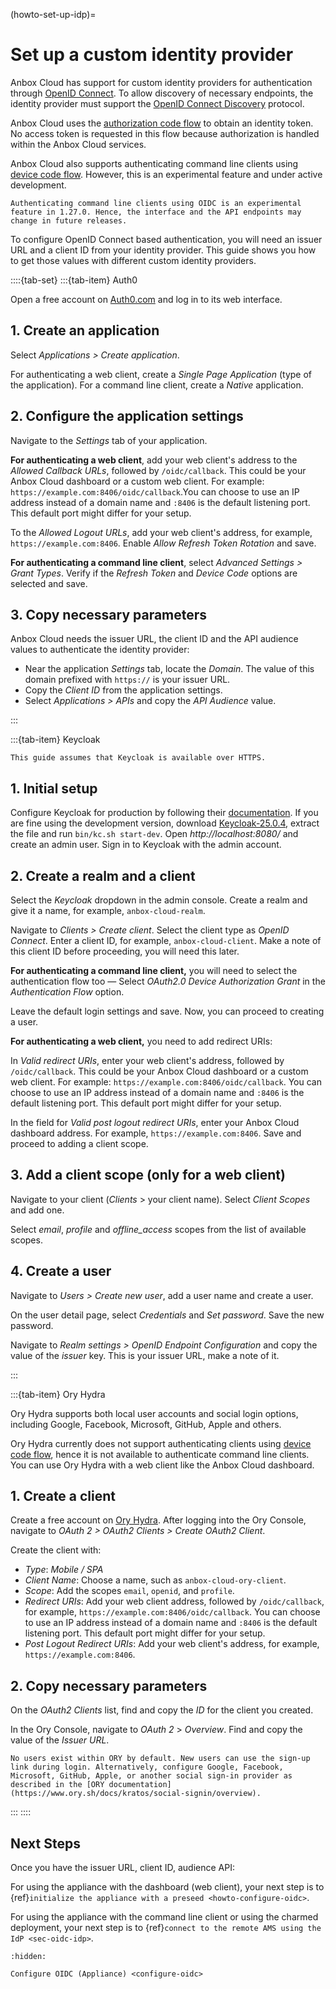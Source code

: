 (howto-set-up-idp)=
# Set up a custom identity provider

Anbox Cloud has support for custom identity providers for authentication through [OpenID Connect](https://openid.net/developers/discover-openid-and-openid-connect/). To allow discovery of necessary endpoints, the identity provider must support the [OpenID Connect Discovery](https://openid.net/specs/openid-connect-discovery-1_0.html) protocol.

Anbox Cloud uses the [authorization code flow](https://openid.net/specs/openid-connect-core-1_0.html#CodeFlowAuth) to obtain an identity token. No access token is requested in this flow because authorization is handled within the Anbox Cloud services.

Anbox Cloud also supports authenticating command line clients using [device code flow](https://www.rfc-editor.org/rfc/rfc8628). However, this is an experimental feature and under active development.

```{important}
Authenticating command line clients using OIDC is an experimental feature in 1.27.0. Hence, the interface and the API endpoints may change in future releases.
```

To configure OpenID Connect based authentication, you will need an issuer URL and a client ID from your identity provider. This guide shows you how to get those values with different custom identity providers.

::::{tab-set}
:::{tab-item} Auth0

Open a free account on [Auth0.com](https://auth0.com/) and log in to its web interface.

## 1. Create an application

Select *Applications > Create application*.

For authenticating a web client, create a *Single Page Application* (type of the application). For a command line client, create a *Native* application.

## 2. Configure the application settings

Navigate to the *Settings* tab of your application.

**For authenticating a web client**, add your web client's address to the *Allowed Callback URLs*, followed by `/oidc/callback`. This could be your Anbox Cloud dashboard or a custom web client. For example: `https://example.com:8406/oidc/callback`.You can choose to use an IP address instead of a domain name and `:8406` is the default listening port. This default port might differ for your setup.

To the *Allowed Logout URLs*, add your web client's address, for example, `https://example.com:8406`. Enable *Allow Refresh Token Rotation* and save.

**For authenticating a command line client**, select *Advanced Settings > Grant Types*. Verify if the *Refresh Token* and *Device Code* options are selected and save.

## 3. Copy necessary parameters

Anbox Cloud needs the issuer URL, the client ID and the API audience values to authenticate the identity provider:

- Near the application *Settings* tab, locate the *Domain*. The value of this domain prefixed with `https://` is your issuer URL.
- Copy the *Client ID* from the application settings.
- Select *Applications > APIs* and copy the *API Audience* value.

:::

:::{tab-item} Keycloak

```{note}
This guide assumes that Keycloak is available over HTTPS.
```
## 1. Initial setup
Configure Keycloak for production by following their [documentation](https://www.keycloak.org/server/configuration-production). If you are fine using the development version, download [Keycloak-25.0.4](https://github.com/keycloak/keycloak/releases/download/25.0.4/keycloak-25.0.4.zip), extract the file and run `bin/kc.sh start-dev`. Open *http://localhost:8080/* and create an admin user. Sign in to Keycloak with the admin account.

## 2. Create a realm and a client

Select the *Keycloak* dropdown in the admin console. Create a realm and give it a name, for example, `anbox-cloud-realm`.

Navigate to *Clients > Create client*. Select the client type as *OpenID Connect*. Enter a client ID, for example, `anbox-cloud-client`. Make a note of this client ID before proceeding, you will need this later.

**For authenticating a command line client,**  you will need to select the authentication flow too — Select *OAuth2.0 Device Authorization Grant* in the *Authentication Flow* option.

Leave the default login settings and save. Now, you can proceed to creating a user.

**For authenticating a web client,** you need to add redirect URIs:

In *Valid redirect URIs*, enter your web client's address, followed by `/oidc/callback`. This could be your Anbox Cloud dashboard or a custom web client. For example: `https://example.com:8406/oidc/callback`. You can choose to use an IP address instead of a domain name and `:8406` is the default listening port. This default port might differ for your setup.

In the field for *Valid post logout redirect URIs*, enter your Anbox Cloud dashboard address. For example, `https://example.com:8406`. Save and proceed to adding a client scope.

## 3. Add a client scope (only for a web client)

Navigate to your client (*Clients* > your client name). Select *Client Scopes* and add one.

Select *email*, *profile* and *offline_access* scopes from the list of available scopes.

## 4. Create a user

Navigate to *Users > Create new user*, add a user name and create a user.

On the user detail page, select *Credentials* and *Set password*. Save the new password.

Navigate to *Realm settings > OpenID Endpoint Configuration* and copy the value of the *issuer* key. This is your issuer URL, make a note of it.

:::

:::{tab-item} Ory Hydra

Ory Hydra supports both local user accounts and social login options, including Google, Facebook, Microsoft, GitHub, Apple and others.

Ory Hydra currently does not support authenticating clients using [device code flow](https://www.rfc-editor.org/rfc/rfc8628), hence it is not available to authenticate command line clients. You can use Ory Hydra with a web client like the Anbox Cloud dashboard.

## 1. Create a client

Create a free account on [Ory Hydra](https://www.ory.sh/hydra/). After logging into the Ory Console, navigate to *OAuth 2 > OAuth2 Clients > Create OAuth2 Client*.

Create the client with:
   - *Type*: *Mobile / SPA*
   - *Client Name*: Choose a name, such as `anbox-cloud-ory-client`.
   - *Scope*: Add the scopes `email`, `openid`, and `profile`.
   - *Redirect URIs*: Add your web client address, followed by `/oidc/callback`, for example, `https://example.com:8406/oidc/callback`. You can choose to use an IP address instead of a domain name and `:8406` is the default listening port. This default port might differ for your setup.
   - *Post Logout Redirect URIs*: Add your web client's address, for example, `https://example.com:8406`.

## 2. Copy necessary parameters

On the *OAuth2 Clients* list, find and copy the *ID* for the client you created.

In the Ory Console, navigate to *OAuth 2* > *Overview*. Find and copy the value of the *Issuer URL*.

```{important}
No users exist within ORY by default. New users can use the sign-up link during login. Alternatively, configure Google, Facebook, Microsoft, GitHub, Apple, or another social sign-in provider as described in the [ORY documentation](https://www.ory.sh/docs/kratos/social-signin/overview).
```
:::
::::

## Next Steps

Once you have the issuer URL, client ID, audience API:

For using the appliance with the dashboard (web client), your next step is to {ref}`initialize the appliance with a preseed <howto-configure-oidc>`.

For using the appliance with the command line client or using the charmed deployment, your next step is to {ref}`connect to the remote AMS using the IdP <sec-oidc-idp>`.

```{toctree}
:hidden:

Configure OIDC (Appliance) <configure-oidc>
```
